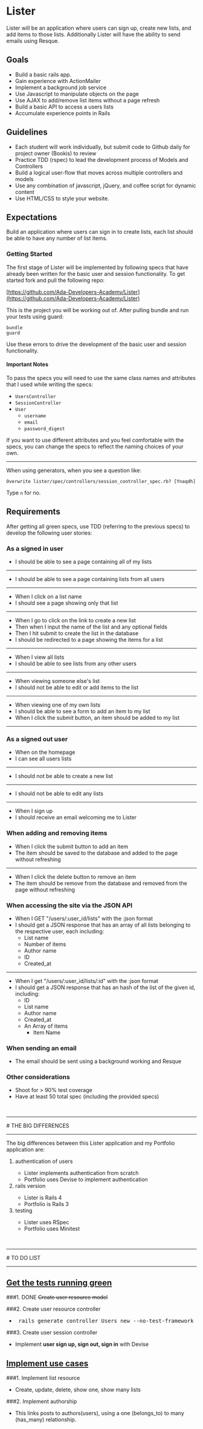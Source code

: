 # Lister

Lister will be an application where users can sign up, create new lists, and add items to those lists. Additionally Lister will have the ability to send emails using Resque.

## Goals
+ Build a basic rails app.
+ Gain experience with ActionMailer
+ Implement a background job service
+ Use Javascript to manipulate objects on the page
+ Use AJAX to add/remove list items without a page refresh
+ Build a basic API to access a users lists
+ Accumulate experience points in Rails

## Guidelines

+ Each student will work individually, but submit code to Github daily for project owner (Bookis) to review
+ Practice TDD (rspec) to lead the development process of Models and Controllers
+ Build a logical user-flow that moves across multiple controllers and models
+ Use any combination of javascript, jQuery, and coffee script for dynamic content
+ Use HTML/CSS to style your website.

## Expectations

Build an application where users can sign in to create lists, each list should be able to have any number of list items.

### Getting Started

The first stage of Lister will be implemented by following specs that have already been written for the basic user and session functionality. To get started fork and pull the following repo:

 [https://github.com/Ada-Developers-Academy/Lister](https://github.com/Ada-Developers-Academy/Lister)


This is the project you will be working out of. After pulling bundle and run your tests using guard:

    bundle
    guard

Use these errors to drive the development of the basic user and session functionality.

#### Important Notes

To pass the specs you will need to use the same class names and attributes that I used while writing the specs:

- `UsersController`
- `SessionController`
- `User`
    - `username`
    - `email`
    - `password_digest`

If you want to use different attributes and you feel comfortable with the specs, you can change the specs to reflect the naming choices of your own.

-----

When using generators, when you see a question like:

    Overwrite lister/spec/controllers/session_controller_spec.rb? [Ynaqdh]

Type `n` for no.

## Requirements

After getting all green specs, use TDD (referring to the previous specs) to develop the following user stories:

### **As a signed in user**

- I should be able to see a page containing all of my lists

----

- I should be able to see a page containing lists from all users

----

- When I click on a list name
- I should see a page showing only that list

----

- When I go to click on the link to create a new list
- Then when I input the name of the list and any optional fields
- Then I hit submit to create the list in the database
- I should be redirected to a page showing the items for a list

----

- When I view all lists
- I should be able to see lists from any other users

----

- When viewing someone else's list
- I should not be able to edit or add items to the list

----

- When viewing one of my own lists
- I should be able to see a form to add an item to my list
- When I click the submit button, an item should be added to my list

----

### **As a signed out user**

- When on the homepage
- I can see all users lists

----

- I should not be able to create a new list

----

- I should not be able to edit any lists

----

- When I sign up
- I should receive an email welcoming me to Lister

### **When adding and removing items**

- When I click the submit button to add an item
- The item should be saved to the database and added to the page without refreshing

----

- When I click the delete button to remove an item
- The item should be remove from the database and removed from the page without refreshing

### **When accessing the site via the JSON API**

- When I GET "/users/:user_id/lists" with the :json format
- I should get a JSON response that has an array of all lists belonging to the respective user, each including:
    - List name
    - Number of items
    - Author name
    - ID
    - Created_at

-----

- When I get "/users/:user_id/lists/:id" with the :json format
- I should get a JSON response that has an hash of the list of the given id, including:
    - ID
    - List name
    - Author name
    - Created_at
    - An Array of items
        - Item Name

### **When sending an email**

- The email should be sent using a background working and Resque

### Other considerations

- Shoot for > 90% test coverage
- Have at least 50 total spec (including the provided specs)

<br>
<hr>
# THE BIG DIFFERENCES
<hr>
The big differences between this Lister application and my Portfolio application are:
<ol>
	<li>authentication of users</li>
	<ul>
		<li>Lister implements authentication from scratch</li>
		<li>Portfolio uses Devise to implement authentication</li>
	</ul>
	<li>rails version</li>
	<ul>
		<li>Lister is Rails 4</li>
		<li>Portfolio is Rails 3</li>
	</ul>
	<li>testing</li>
	<ul>
		<li>Lister uses RSpec</li>
		<li>Portfolio uses Minitest</li>
	</ul>
</ol>

<br>
<hr>
# TO DO LIST
<hr>

## <u>Get the tests running green</u>
###1. DONE <s>Create user resource model</s>


###2. Create user resource controller
- <pre> rails generate controller Users new --no-test-framework </pre>

###3. Create user session controller
- Implement <b>user sign up, sign out, sign in</b> with Devise


## <u>Implement use cases</u>

###1. Implement list resource
- Create, update, delete, show one, show many lists

###2. Implement authorship
- This links posts to authors(users), using a one (belongs_to) to many (has_many) relationship.

